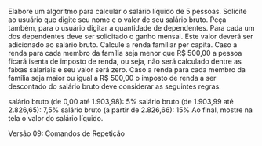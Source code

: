 Elabore um algoritmo para calcular o salário líquido de 5 pessoas. Solicite ao usuário que digite seu nome e o valor de seu salário bruto. Peça também, para o usuário digitar a quantidade de dependentes. Para cada um dos dependentes deve ser solicitado o ganho mensal. Este valor deverá ser adicionado ao salário bruto. Calcule a renda familiar per capita. Caso a renda para cada membro da família seja menor que R$ 500,00 a pessoa ficará isenta de imposto de renda, ou seja, não será calculado dentre as faixas salariais e seu valor será zero. Caso a renda para cada membro da família seja maior ou igual a R$ 500,00 o imposto de renda a ser descontado do salário bruto deve considerar as seguintes regras:

salário bruto (de 0,00 até 1.903,98): 5%
salário bruto (de 1.903,99 até 2.826,65): 7,5%
salário bruto (a partir de 2.826,66): 15% Ao final, mostre na tela o valor do salário líquido.

Versão 09: Comandos de Repetição